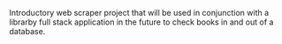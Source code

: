 Introductory web scraper project that will be used in conjunction with a librarby full stack application in the future to check books in and out of a database. 
